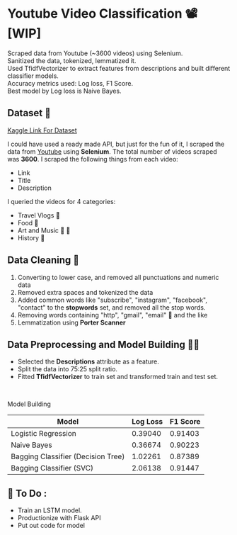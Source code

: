 # Youtube Video Classification 📽[WIP]

Scraped data from Youtube (~3600 videos) using Selenium. <br>Sanitized the data, tokenized, lemmatized it. <br>Used TfidfVectorizer to extract features from descriptions and built different classifier models. <br>Accuracy metrics used: Log loss, F1 Score. <br>Best model by Log loss is Naive Bayes.

## Dataset 💾

[Kaggle Link For Dataset](https://www.kaggle.com/datasets/rajatrc1705/youtube-videos-dataset)

I could have used a ready made API, but just for the fun of it, I scraped the data from [Youtube](https://www.youtube.com/) using <b>Selenium</b>. The total number of videos scraped was <b>3600</b>. 
I scraped the following things from each video:
 - Link
 - Title
 - Description

I queried the videos for 4 categories:<br>

 - Travel Vlogs 🧳
 - Food 🥑
 - Art and Music 🎨 🎻
 - History 📜

## Data Cleaning 🧹

 1. Converting to lower case, and removed all punctuations and numeric data
 2. Removed extra spaces and tokenized the data
 3. Added common words like "subscribe", "instagram", "facebook", "contact" to the <b>stopwords</b> set, and removed all the stop words.
 4. Removing words containing "http", "gmail", "email" 📧 and the like
 5. Lemmatization using <b>Porter Scanner</b>

## Data Preprocessing and Model Building 👷‍♂️

 - Selected the <b>Descriptions</b> attribute as a feature. 
 - Split the data into 75:25 split ratio. 
 - Fitted <b>TfidfVectorizer</b> to train set and transformed train and test set.
 <br>
 
 Model Building
  
  | Model | Log Loss | F1 Score |
  | --- | --- | --- |
  | Logistic Regression | 0.39040 | 0.91403 |
  | Naive Bayes | 0.36674 | 0.90223 |
  | Bagging Classifier (Decision Tree) | 1.02261 | 0.87389 |
  | Bagging Classifier (SVC) | 2.06138 | 0.91447 |
  
## 📒 To Do :  
  - Train an LSTM model.
  - Productionize with Flask API
  - Put out code for model 

